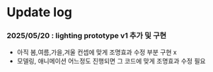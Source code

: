 # Update log
### 2025/05/20 : lighting prototype v1 추가 및 구현
- 아직 봄,여름,가을,겨울 컨셉에 맞게 조명효과 수정 부분 구현 x
- 모델링, 애니메이션 어느정도 진행되면 그 코드에 맞게 조명효과 수정 필요
